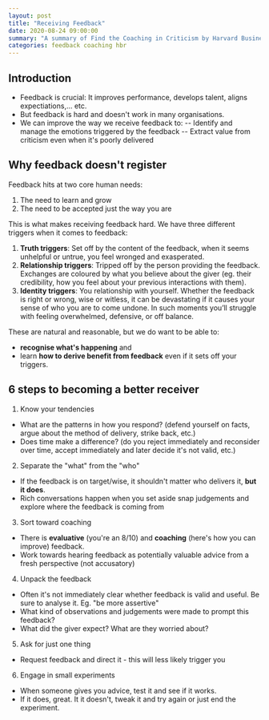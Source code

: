```yaml
---
layout: post
title: "Receiving Feedback"
date: 2020-08-24 09:00:00
summary: "A summary of Find the Coaching in Criticism by Harvard Business Review"
categories: feedback coaching hbr
---
```


## Introduction
- Feedback is crucial: It improves performance, develops talent, aligns expectiations,... etc.
- But feedback is hard and doesn't work in many organisations.
- We can improve the way we receive feedback to:
-- Identify and manage the emotions triggered by the feedback
-- Extract value from criticism even when it's poorly delivered

## Why feedback doesn't register
Feedback hits at two core human needs:
1. The need to learn and grow
2. The need to be accepted just the way you are

This is what makes receiving feedback hard. We have three different triggers when it comes to feedback:
1. **Truth triggers**: Set off by the content of the feedback, when it seems unhelpful or untrue, you feel wronged and exasperated.
2. **Relationship triggers**: Tripped off by the person providing the feedback. Exchanges are coloured by what you believe about the giver (eg. their credibility, how you feel about your previous interactions with them).
3. **Identity triggers**: You relationship with yourself. Whether the feedback is right or wrong, wise or witless, it can be devastating if it causes your sense of who you are to come undone. In such moments you’ll struggle with feeling overwhelmed, defensive, or off balance.

These are natural and reasonable, but we do want to be able to:
- **recognise what's happening** and 
- learn **how to derive benefit from feedback** even if it sets off your triggers.

## 6 steps to becoming a better receiver
1. Know your tendencies
- What are the patterns in how you respond? (defend yourself on facts, argue about the method of delivery, strike back, etc.)
- Does time make a difference? (do you reject immediately and reconsider over time, accept immediately and later decide it's not valid, etc.)

2. Separate the "what" from the "who"
- If the feedback is on target/wise, it shouldn't matter who delivers it, **but it does**.
- Rich conversations happen when you set aside snap judgements and explore where the feedback is coming from

3. Sort toward coaching
- There is **evaluative** (you're an 8/10) and **coaching** (here's how you can improve) feedback.
- Work towards hearing feedback as potentially valuable advice from a fresh perspective (not accusatory)

4. Unpack the feedback
- Often it's not immediately clear whether feedback is valid and useful. Be sure to analyse it.
Eg. "be more assertive" 
- What kind of observations and judgements were made to prompt this feedback?
- What did the giver expect? What are they worried about?

5. Ask for just one thing
- Request feedback and direct it - this will less likely trigger you

6. Engage in small experiments
- When someone gives you advice, test it and see if it works.
- If it does, great. It it doesn't, tweak it and try again or just end the experiment.


